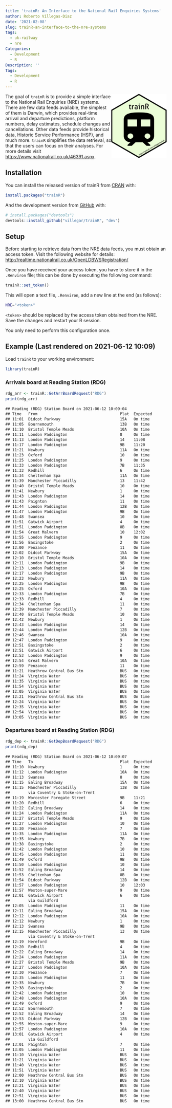 ```yaml
---
title: 'trainR: An Interface to the National Rail Enquiries Systems'
author: Roberto Villegas-Diaz
date: '2021-02-08'
slug: trainR-an-interface-to-the-nre-systems
tags:
  - uk-railway
  - nre
Categories:
  - Development
  - R
Description: ''
Tags:
  - Development
  - R
---
```


<img src="https://raw.githubusercontent.com/villegar/trainR/main/inst/images/logo.png" alt="logo" align="right" height=200px/>

The goal of `trainR` is to provide a simple interface to the 
National Rail Enquiries (NRE) systems. There are few data feeds 
available, the simplest of them is Darwin, which provides real-time 
arrival and departure predictions, platform numbers, delay estimates, 
schedule changes and cancellations. Other data feeds provide historical 
data, Historic Service Performance (HSP), and much more. `trainR` 
simplifies the data retrieval, so that the users can focus on their 
analyses. For more details visit 
https://www.nationalrail.co.uk/46391.aspx.

## Installation

You can install the released version of trainR from [CRAN](https://CRAN.R-project.org) with:

``` r
install.packages("trainR")
```

And the development version from [GitHub](https://github.com/) with:

``` r
# install.packages("devtools")
devtools::install_github("villegar/trainR", "dev")
```

## Setup
Before starting to retrieve data from the NRE data feeds, you must obtain an access token. 
Visit the following website for details: http://realtime.nationalrail.co.uk/OpenLDBWSRegistration/

Once you have received your access token, you have to store it in the `.Renviron` file; this can be 
done by executing the following command:


```r
trainR::set_token()
```

This will open a text file, `.Renviron`, add a new line at the end (as follows):

```bash
NRE="<token>"
```

`<token>` should be replaced by the access token obtained from the NRE. Save the changes and restart 
your R session.

You only need to perform this configuration once.

## Example (Last rendered on 2021-06-12 10:09)

Load `trainR` to your working environment:

```r
library(trainR)
```

### Arrivals board at Reading Station (RDG)


```r
rdg_arr <- trainR::GetArrBoardRequest("RDG")
print(rdg_arr)
```

```
## Reading (RDG) Station Board on 2021-06-12 10:09:04
## Time   From                                    Plat  Expected
## 11:01  Didcot Parkway                          15A   On time
## 11:05  Bournemouth                             13B   On time
## 11:10  Bristol Temple Meads                    10A   On time
## 11:11  London Paddington                       8     On time
## 11:13  London Paddington                       14    11:08
## 11:17  London Paddington                       9B    11:20
## 11:21  Newbury                                 11A   On time
## 11:23  Oxford                                  10    On time
## 11:25  London Paddington                       9     On time
## 11:33  London Paddington                       7B    11:35
## 11:33  Redhill                                 6     On time
## 11:34  Cheltenham Spa                          11A   On time
## 11:39  Manchester Piccadilly                   13    11:42
## 11:40  Bristol Temple Meads                    10    On time
## 11:41  Newbury                                 1     On time
## 11:43  London Paddington                       14    On time
## 11:43  Paignton                                11    On time
## 11:44  London Paddington                       12B   On time
## 11:47  London Paddington                       9B    On time
## 11:48  Swansea                                 10    On time
## 11:51  Gatwick Airport                         4     On time
## 11:51  London Paddington                       8B    On time
## 11:54  Great Malvern                           10    12:02
## 11:55  London Paddington                       9     On time
## 11:56  Basingstoke                             2     On time
## 12:00  Penzance                                11    On time
## 12:02  Didcot Parkway                          15A   On time
## 12:10  Bristol Temple Meads                    10A   On time
## 12:11  London Paddington                       9B    On time
## 12:13  London Paddington                       14    On time
## 12:17  London Paddington                       9B    On time
## 12:23  Newbury                                 11A   On time
## 12:25  London Paddington                       9B    On time
## 12:25  Oxford                                  10A   On time
## 12:33  London Paddington                       7B    On time
## 12:33  Redhill                                 4     On time
## 12:34  Cheltenham Spa                          11    On time
## 12:39  Manchester Piccadilly                   7     On time
## 12:40  Bristol Temple Meads                    10    On time
## 12:42  Newbury                                 1     On time
## 12:43  London Paddington                       14    On time
## 12:44  London Paddington                       12B   On time
## 12:46  Swansea                                 10A   On time
## 12:47  London Paddington                       9     On time
## 12:51  Basingstoke                             2     On time
## 12:51  Gatwick Airport                         6     On time
## 12:53  London Paddington                       9     On time
## 12:54  Great Malvern                           10A   On time
## 12:59  Penzance                                11    On time
## 11:21  Heathrow Central Bus Stn                BUS   On time
## 11:24  Virginia Water                          BUS   On time
## 11:35  Virginia Water                          BUS   On time
## 11:54  Virginia Water                          BUS   On time
## 12:05  Virginia Water                          BUS   On time
## 12:21  Heathrow Central Bus Stn                BUS   On time
## 12:24  Virginia Water                          BUS   On time
## 12:35  Virginia Water                          BUS   On time
## 12:54  Virginia Water                          BUS   On time
## 13:05  Virginia Water                          BUS   On time
```

### Departures board at Reading Station (RDG)


```r
rdg_dep <- trainR::GetDepBoardRequest("RDG")
print(rdg_dep)
```

```
## Reading (RDG) Station Board on 2021-06-12 10:09:07
## Time   To                                      Plat  Expected
## 11:10  Newbury                                 1     On time
## 11:12  London Paddington                       10A   On time
## 11:13  Swansea                                 8     On time
## 11:15  Ealing Broadway                         15A   On time
## 11:15  Manchester Piccadilly                   13B   On time
##        via Coventry & Stoke-on-Trent           
## 11:19  Worcester Foregate Street               9B    11:21
## 11:20  Redhill                                 6     On time
## 11:22  Ealing Broadway                         14    On time
## 11:24  London Paddington                       11A   On time
## 11:27  Bristol Temple Meads                    9     On time
## 11:27  London Paddington                       10    On time
## 11:30  Penzance                                7     On time
## 11:35  London Paddington                       11A   On time
## 11:35  Newbury                                 7B    On time
## 11:38  Basingstoke                             2     On time
## 11:42  London Paddington                       10    On time
## 11:45  London Paddington                       11    On time
## 11:49  Oxford                                  9B    On time
## 11:50  London Paddington                       10    On time
## 11:52  Ealing Broadway                         14    On time
## 11:53  Cheltenham Spa                          8B    On time
## 11:54  Didcot Parkway                          12B   On time
## 11:57  London Paddington                       10    12:03
## 11:57  Weston-super-Mare                       9     On time
## 12:01  Gatwick Airport                         6     On time
##        via Guildford                           
## 12:05  London Paddington                       11    On time
## 12:11  Ealing Broadway                         15A   On time
## 12:12  London Paddington                       10A   On time
## 12:12  Newbury                                 1     On time
## 12:13  Swansea                                 9B    On time
## 12:15  Manchester Piccadilly                   13    On time
##        via Coventry & Stoke-on-Trent           
## 12:19  Hereford                                9B    On time
## 12:20  Redhill                                 4     On time
## 12:22  Ealing Broadway                         14    On time
## 12:24  London Paddington                       11A   On time
## 12:27  Bristol Temple Meads                    9B    On time
## 12:27  London Paddington                       10A   On time
## 12:30  Penzance                                7     On time
## 12:35  London Paddington                       11    On time
## 12:35  Newbury                                 7B    On time
## 12:38  Basingstoke                             2     On time
## 12:42  London Paddington                       10    On time
## 12:48  London Paddington                       10A   On time
## 12:49  Oxford                                  9     On time
## 12:52  Bournemouth                             7     On time
## 12:52  Ealing Broadway                         14    On time
## 12:53  Didcot Parkway                          12B   On time
## 12:55  Weston-super-Mare                       9     On time
## 12:57  London Paddington                       10A   On time
## 13:01  Gatwick Airport                         4     On time
##        via Guildford                           
## 13:01  Paignton                                7     On time
## 13:05  London Paddington                       11    On time
## 11:10  Virginia Water                          BUS   On time
## 11:21  Virginia Water                          BUS   On time
## 11:40  Virginia Water                          BUS   On time
## 11:51  Virginia Water                          BUS   On time
## 12:00  Heathrow Central Bus Stn                BUS   On time
## 12:10  Virginia Water                          BUS   On time
## 12:21  Virginia Water                          BUS   On time
## 12:40  Virginia Water                          BUS   On time
## 12:51  Virginia Water                          BUS   On time
## 13:00  Heathrow Central Bus Stn                BUS   On time
```
